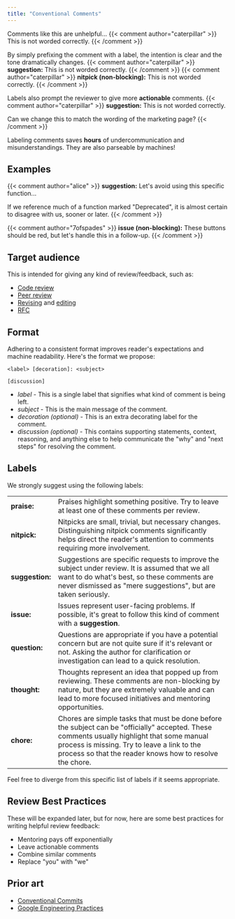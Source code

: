 ```yaml
---
title: "Conventional Comments"
---
```


Comments like this are unhelpful...
{{< comment author="caterpillar" >}}
This is not worded correctly.
{{< /comment >}}

By simply prefixing the comment with a label, the intention is clear and the tone dramatically changes.
{{< comment author="caterpillar" >}}
**suggestion:** This is not worded correctly.
{{< /comment >}}
{{< comment author="caterpillar" >}}
**nitpick (non-blocking):** This is not worded correctly.
{{< /comment >}}

Labels also prompt the reviewer to give more **actionable** comments.
{{< comment author="caterpillar" >}}
**suggestion:** This is not worded correctly.

Can we change this to match the wording of the marketing page?
{{< /comment >}}

Labeling comments saves **hours** of undercommunication and misunderstandings. They are also parseable by machines!

## Examples

{{< comment author="alice" >}}
**suggestion:** Let's avoid using this specific function...

If we reference much of a function marked "Deprecated", it is almost certain to disagree with us, sooner or later.
{{< /comment >}}

{{< comment author="7ofspades" >}}
**issue (non-blocking):** These buttons should be red, but let's handle this in a follow-up.
{{< /comment >}}

## Target audience

This is intended for giving any kind of review/feedback, such as:

- [Code review](https://en.wikipedia.org/wiki/Code_review)
- [Peer review](https://en.wikipedia.org/wiki/Peer_review)
- [Revising](https://en.wikipedia.org/wiki/Revision_(writing)) and [editing](https://en.wikipedia.org/wiki/Editing)
- [RFC](https://en.wikipedia.org/wiki/Request_for_Comments)

## Format

Adhering to a consistent format improves reader's expectations and machine readability.
Here's the format we propose:

```
<label> [decoration]: <subject>

[discussion]
```

- *label* - This is a single label that signifies what kind of comment is being left.
- *subject* - This is the main message of the comment.
- *decoration (optional)* - This is an extra decorating label for the comment.
- *discussion (optional)* - This contains supporting statements, context, reasoning, and anything else to help communicate the "why" and "next steps" for resolving the comment.

## Labels

We strongly suggest using the following labels:

|                 |             |
|-----------------|-------------|
| **praise:**     | Praises highlight something positive. Try to leave at least one of these comments per review. |
| **nitpick:**    | Nitpicks are small, trivial, but necessary changes. Distinguishing nitpick comments significantly helps direct the reader's attention to comments requiring more involvement. |
| **suggestion:** | Suggestions are specific requests to improve the subject under review. It is assumed that we all want to do what's best, so these comments are never dismissed as "mere suggestions", but are taken seriously. |
| **issue:**      | Issues represent user-facing problems. If possible, it's great to follow this kind of comment with a **suggestion**. |
| **question:**   | Questions are appropriate if you have a potential concern but are not quite sure if it's relevant or not. Asking the author for clarification or investigation can lead to a quick resolution. |
| **thought:**    | Thoughts represent an idea that popped up from reviewing. These comments are non-blocking by nature, but they are extremely valuable and can lead to more focused initiatives and mentoring opportunities. |
| **chore:**      | Chores are simple tasks that must be done before the subject can be "officially" accepted. These comments usually highlight that some manual process is missing. Try to leave a link to the process so that the reader knows how to resolve the chore. |

Feel free to diverge from this specific list of labels if it seems appropriate.

## Review Best Practices

These will be expanded later, but for now, here are some best practices for writing helpful review feedback:

- Mentoring pays off exponentially
- Leave actionable comments
- Combine similar comments
- Replace "you" with "we"

## Prior art

- [Conventional Commits](https://www.conventionalcommits.org)
- [Google Engineering Practices](https://github.com/google/eng-practices/blob/57c895ad4b09c8941288c04e44a08797b76b4d4d/review/reviewer/standard.md#mentoring)
